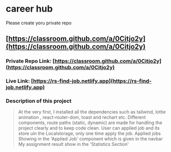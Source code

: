 # career hub

Please create yoru private repo 
## [https://classroom.github.com/a/0Citjo2y](https://classroom.github.com/a/0Citjo2y)

### Private Repo Link: [https://classroom.github.com/a/0Citjo2y](https://classroom.github.com/a/0Citjo2y)


### Live Link: [https://rs-find-job.netlify.app](https://rs-find-job.netlify.app)


### Description of this project
> At the very first, I installed all the dependencies such as tailwind, lottie animation , react-router-dom, toast and rechart etc.
> Different components, route paths (static, dynamic) are made for handling the project clearly and to keep code clean.
> User can applied job and its store uin the Localstorage, only one time apply the job.
> Applied jobs Showing in the 'Applied Job' component which is given in the navbar
> My assignment result show in the 'Statistics Section'
